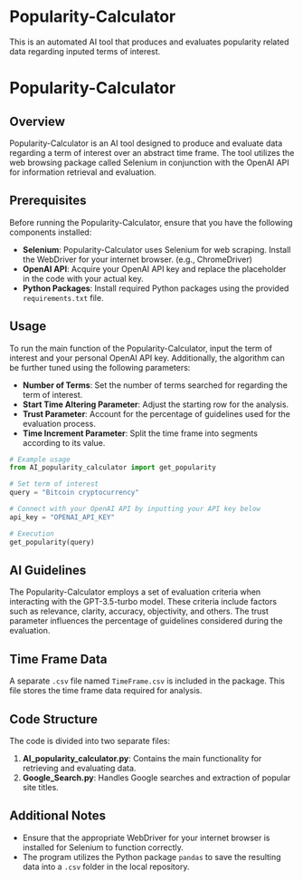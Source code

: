 # Popularity-Calculator
This is an automated AI tool that produces and evaluates popularity related data regarding inputed terms of interest.

# Popularity-Calculator

## Overview

Popularity-Calculator is an AI tool designed to produce and evaluate data regarding a term of interest over an abstract time frame. The tool utilizes the web browsing package called Selenium in conjunction with the OpenAI API for information retrieval and evaluation.

## Prerequisites

Before running the Popularity-Calculator, ensure that you have the following components installed:

- **Selenium**: Popularity-Calculator uses Selenium for web scraping. Install the WebDriver for your internet browser. (e.g., ChromeDriver)
- **OpenAI API**: Acquire your OpenAI API key and replace the placeholder in the code with your actual key.
- **Python Packages**: Install required Python packages using the provided `requirements.txt` file.

## Usage

To run the main function of the Popularity-Calculator, input the term of interest and your personal OpenAI API key. Additionally, the algorithm can be further tuned using the following parameters:

- **Number of Terms**: Set the number of terms searched for regarding the term of interest.
- **Start Time Altering Parameter**: Adjust the starting row for the analysis.
- **Trust Parameter**: Account for the percentage of guidelines used for the evaluation process.
- **Time Increment Parameter**: Split the time frame into segments according to its value.

```python
# Example usage
from AI_popularity_calculator import get_popularity

# Set term of interest
query = "Bitcoin cryptocurrency"

# Connect with your OpenAI API by inputting your API key below
api_key = "OPENAI_API_KEY"

# Execution
get_popularity(query)
```

## AI Guidelines

The Popularity-Calculator employs a set of evaluation criteria when interacting with the GPT-3.5-turbo model. These criteria include factors such as relevance, clarity, accuracy, objectivity, and others. The trust parameter influences the percentage of guidelines considered during the evaluation.

## Time Frame Data

A separate `.csv` file named `TimeFrame.csv` is included in the package. This file stores the time frame data required for analysis.

## Code Structure

The code is divided into two separate files:

1. **AI_popularity_calculator.py**: Contains the main functionality for retrieving and evaluating data.
2. **Google_Search.py**: Handles Google searches and extraction of popular site titles.

## Additional Notes

- Ensure that the appropriate WebDriver for your internet browser is installed for Selenium to function correctly.
- The program utilizes the Python package `pandas` to save the resulting data into a `.csv` folder in the local repository.



